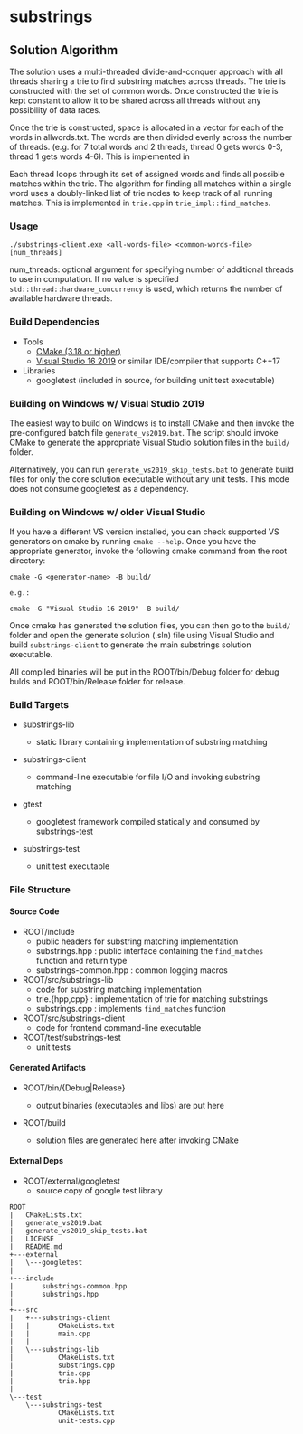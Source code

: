 # substrings
## Solution Algorithm
The solution uses a multi-threaded divide-and-conquer approach with all threads sharing a trie to find substring matches across threads. The trie is constructed with the set of common words. Once constructed the trie is kept constant to allow it to be shared across all threads without any possibility of data races.

Once the trie is constructed, space is allocated in a vector for each of the words in allwords.txt. The words are then divided evenly across the number of threads. (e.g. for 7 total words and 2 threads, thread 0 gets words 0-3, thread 1 gets words 4-6). This is implemented in 

Each thread loops through its set of assigned words and finds all possible matches within the trie. The algorithm for finding all matches within a single word uses a doubly-linked list of trie nodes to keep track of all running matches. This is implemented in `trie.cpp` in `trie_impl::find_matches`.

### Usage
```
./substrings-client.exe <all-words-file> <common-words-file> [num_threads]
```
num\_threads:
    optional argument for specifying number of additional threads to use in computation. If no value is specified `std::thread::hardware_concurrency` is used, which returns the number of available hardware threads.

### Build Dependencies
- Tools
    - [CMake (3.18 or higher)](https://cmake.org/download/)
    - [Visual Studio 16 2019](https://visualstudio.microsoft.com/downloads/) or similar IDE/compiler that supports C++17
- Libraries
    - googletest (included in source, for building unit test executable)

### Building on Windows w/ Visual Studio 2019
The easiest way to build on Windows is to install CMake and then invoke the pre-configured batch file `generate_vs2019.bat`. The script should invoke CMake to generate the appropriate Visual Studio solution files in the `build/` folder.

Alternatively, you can run `generate_vs2019_skip_tests.bat` to generate build files for only the core solution executable without any unit tests. This mode does not consume googletest as a dependency.

### Building on Windows w/ older Visual Studio
If you have a different VS version installed, you can check supported VS generators on cmake by running `cmake --help`. Once you have the appropriate generator, invoke the following cmake command from the root directory:
```
cmake -G <generator-name> -B build/

e.g.:

cmake -G "Visual Studio 16 2019" -B build/
```
Once cmake has generated the solution files, you can then go to the `build/` folder and open the generate solution (.sln) file using Visual Studio and build `substrings-client` to generate the main substrings solution executable.

All compiled binaries will be put in the ROOT/bin/Debug folder for debug bulds and ROOT/bin/Release folder for release.

### Build Targets
- substrings-lib
    - static library containing implementation of substring matching
- substrings-client
    - command-line executable for file I/O and invoking substring matching

- gtest
    - googletest framework compiled statically and consumed by substrings-test
- substrings-test
    - unit test executable

### File Structure
#### Source Code
            
- ROOT/include
    - public headers for substring matching implementation
    - substrings.hpp : public interface containing the `find_matches` function and return type
    - substrings-common.hpp : common logging macros
- ROOT/src/substrings-lib
    - code for substring matching implementation
    - trie.{hpp,cpp} : implementation of trie for matching substrings
    - substrings.cpp : implements `find_matches` function
- ROOT/src/substrings-client
    - code for frontend command-line executable
- ROOT/test/substrings-test
    - unit tests

#### Generated Artifacts
- ROOT/bin/{Debug|Release}
    - output binaries (executables and libs) are put here

- ROOT/build
    - solution files are generated here after invoking CMake

#### External Deps
- ROOT/external/googletest
    - source copy of google test library

```
ROOT
|   CMakeLists.txt
|   generate_vs2019.bat
|   generate_vs2019_skip_tests.bat
|   LICENSE
|   README.md
+---external
|   \---googletest
|               
+---include
|       substrings-common.hpp
|       substrings.hpp
|       
+---src
|   +---substrings-client
|   |       CMakeLists.txt
|   |       main.cpp
|   |       
|   \---substrings-lib
|           CMakeLists.txt
|           substrings.cpp
|           trie.cpp
|           trie.hpp
|           
\---test
    \---substrings-test
            CMakeLists.txt
            unit-tests.cpp
```
